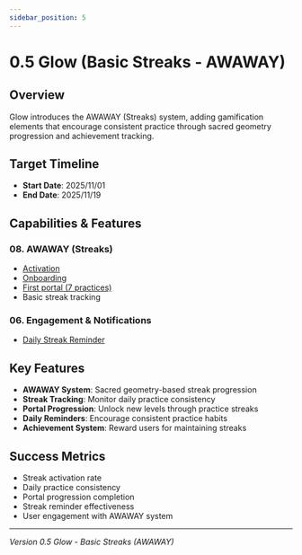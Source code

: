 ```yaml
---
sidebar_position: 5
---
```


# 0.5 Glow (Basic Streaks - AWAWAY)

## Overview
Glow introduces the AWAWAY (Streaks) system, adding gamification elements that encourage consistent practice through sacred geometry progression and achievement tracking.

## Target Timeline
- **Start Date**: 2025/11/01
- **End Date**: 2025/11/19

## Capabilities & Features

### 08. AWAWAY (Streaks)
- [Activation](/docs/versions/0.5-glow/features/away-activation)
- [Onboarding](/docs/versions/0.5-glow/features/away-onboarding)
- [First portal (7 practices)](/docs/versions/0.5-glow/features/away-first-portal)
- Basic streak tracking

### 06. Engagement & Notifications
- [Daily Streak Reminder](/docs/versions/0.5-glow/features/daily-streak-reminder)

## Key Features
- **AWAWAY System**: Sacred geometry-based streak progression
- **Streak Tracking**: Monitor daily practice consistency
- **Portal Progression**: Unlock new levels through practice streaks
- **Daily Reminders**: Encourage consistent practice habits
- **Achievement System**: Reward users for maintaining streaks

## Success Metrics
- Streak activation rate
- Daily practice consistency
- Portal progression completion
- Streak reminder effectiveness
- User engagement with AWAWAY system

---

*Version 0.5 Glow - Basic Streaks (AWAWAY)*
